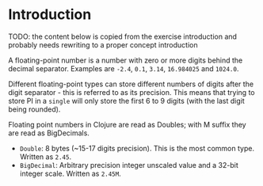 # Introduction

TODO: the content below is copied from the exercise introduction and probably needs rewriting to a proper concept introduction

A floating-point number is a number with zero or more digits behind the decimal separator. Examples are `-2.4`, `0.1`, `3.14`, `16.984025` and `1024.0`.

Different floating-point types can store different numbers of digits after the digit separator - this is referred to as its precision. This means that trying to store PI in a `single` will only store the first 6 to 9 digits (with the last digit being rounded).

Floating point numbers in Clojure are read as Doubles; with M suffix they are read as BigDecimals.

- `Double`: 8 bytes (~15-17 digits precision). This is the most common type. Written as `2.45`.
- `BigDecimal`: Arbitrary precision integer unscaled value and a 32-bit integer scale. Written as `2.45M`.
